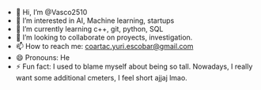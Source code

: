 - 👋 Hi, I’m @Vasco2510
- 👀 I’m interested in AI, Machine learning, startups 
- 🌱 I’m currently learning c++, git, python, SQL
- 💞️ I’m looking to collaborate on proyects, investigation.
- 📫 How to reach me: coartac.yuri.escobar@gmail.com
- 😄 Pronouns: He
- ⚡ Fun fact: I used to blame myself about being so tall. Nowadays, I really want some additional cmeters, I feel short ajjaj lmao.

<!--- In 2 years Iwill have started an small bussines.--->
